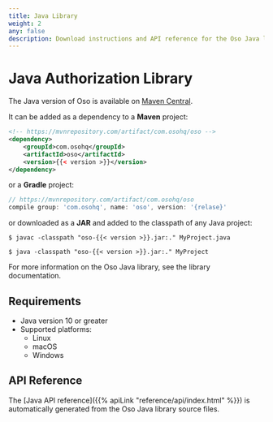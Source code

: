 ```yaml
---
title: Java Library
weight: 2
any: false
description: Download instructions and API reference for the Oso Java library.
---
```


# Java Authorization Library

The Java version of Oso is available on [Maven
Central](https://search.maven.org/artifact/com.osohq/oso).

It can be added as a dependency to a **Maven** project:

```xml
<!-- https://mvnrepository.com/artifact/com.osohq/oso -->
<dependency>
    <groupId>com.osohq</groupId>
    <artifactId>oso</artifactId>
    <version>{{< version >}}</version>
</dependency>
```

or a **Gradle** project:

```gradle
// https://mvnrepository.com/artifact/com.osohq/oso
compile group: 'com.osohq', name: 'oso', version: '{relase}'
```

or downloaded as a **JAR** and added to the classpath of any Java project:

```console
$ javac -classpath "oso-{{< version >}}.jar:." MyProject.java

$ java -classpath "oso-{{< version >}}.jar:." MyProject
```

For more information on the Oso Java library, see the library documentation.

## Requirements

* Java version 10 or greater
* Supported platforms:
  * Linux
  * macOS
  * Windows

## API Reference

The [Java API reference]({{% apiLink "reference/api/index.html" %}}) is
automatically generated from the Oso Java library source files.
